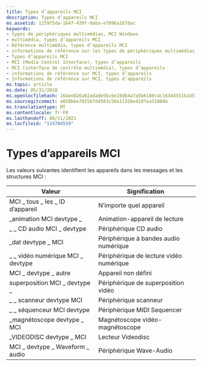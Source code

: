 ```yaml
---
title: Types d’appareils MCI
description: Types d’appareils MCI
ms.assetid: 1159f5da-1647-439f-9aba-e7096a1878ac
keywords:
- types de périphériques multimédias, MCI Windows
- multimédia, types d’appareils MCI
- Référence multimédia, types d’appareils MCI
- informations de référence sur les types de périphériques multimédias, MCI
- Types d’appareils MCI
- MCI (Media Control Interface), types d’appareils
- MCI (interface de contrôle multimédia), types d’appareils
- informations de référence sur MCI, types d’appareils
- Informations de référence sur MCI, types d’appareils
ms.topic: article
ms.date: 05/31/2018
ms.openlocfilehash: 164ee826a02adade5bc6e28db4a7a5b6180c4c1634d551b1451a91009ec40e4a
ms.sourcegitcommit: e858bbe701567d4583c50a11326e42d7ea51804b
ms.translationtype: MT
ms.contentlocale: fr-FR
ms.lasthandoff: 08/11/2021
ms.locfileid: "119784559"
---
```

# <a name="mci-device-types"></a>Types d’appareils MCI

Les valeurs suivantes identifient les appareils dans les messages et les structures MCI :



| Valeur                         | Signification                       |
|-------------------------------|-------------------------------|
| MCI \_ tous \_ les \_ ID d’appareil          | N’importe quel appareil                    |
| \_animation MCI devtype \_       | Animation-appareil de lecture     |
| \_ \_ CD audio MCI \_ devtype       | Périphérique CD audio               |
| \_dat devtype \_ MCI             | Périphérique à bandes audio numérique     |
| \_ \_ vidéo numérique MCI \_ devtype  | Périphérique de lecture vidéo numérique |
| MCI \_ devtype \_ autre           | Appareil non défini              |
| superposition MCI \_ devtype \_         | Périphérique de superposition vidéo          |
| \_ \_ scanneur devtype MCI         | Périphérique scanneur                |
| \_ \_ séquenceur MCI devtype       | Périphérique MIDI Sequencer         |
| \_magnétoscope devtype \_ MCI             | Magnétoscope vidéo-magnétoscope       |
| \_VIDEODISC devtype \_ MCI       | Lecteur Videodisc              |
| MCI \_ devtype \_ Waveform \_ audio | Périphérique Wave-Audio         |



 

 

 




